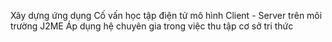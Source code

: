 Xây dựng ứng dụng Cố vấn học tập điện tử mô hình Client - Server trên môi trường J2ME
Áp dụng hệ chuyên gia trong việc thu tập cơ sở tri thức